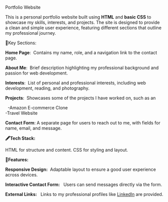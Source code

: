 Portfolio Website

This is a personal portfolio website built using **HTML** and **basic CSS** to showcase my skills, interests, and projects. The site is designed to provide a clean and simple user experience, featuring different sections that outline my professional journey.

🔗Key Sections:

**Home Page**: &nbsp;Contains my name, role, and a navigation link to the contact page.

**About Me**:  &nbsp;Brief description highlighting my professional background and passion for web development.

**Interests**: &nbsp;List of personal and professional interests, including web development, reading, and photography.

**Projects**: &nbsp;Showcases some of the projects I have worked on, such as an 

&nbsp;                -Amazon E-commerce Clone  
                      -Travel Website
        
**Contact Form**:&nbsp;A separate page for users to reach out to me, with fields for name, email, and message.

**🖋️Tech Stack:**

HTML for structure and content.
CSS for styling and layout.

**🚀Features:**

**Responsive Design:** &nbsp;Adaptable layout to ensure a good user experience across devices.

**Interactive Contact Form:** &nbsp; Users can send messages directly via the form.

**External Links:** &nbsp; Links to my professional profiles like [LinkedIn](https://www.linkedin.com/in/abvikash1907/) are provided.



